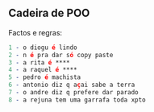 ## Cadeira de POO

Factos e regras: <br>
```prolog
1 - o diogu é lindo
2 - n é pra dar só copy paste
3 - a rita é ****
4 - a raquel é ****
5 - pedro é machista
6 - antonio diz q açai sabe a terra
7 - o andre diz q prefere dar parado
8 - a rejuna tem uma garrafa toda xpto




